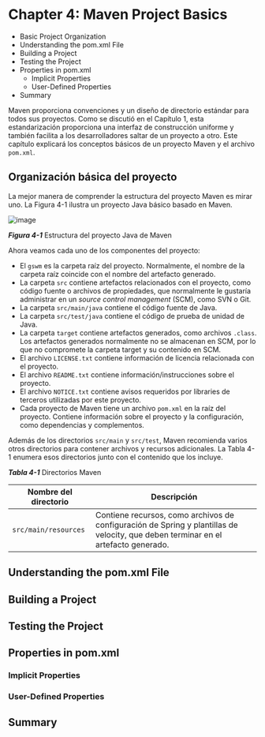 # Chapter 4: Maven Project Basics

* Basic Project Organization
* Understanding the pom.xml File
* Building a Project
* Testing the Project
* Properties in pom.xml
   * Implicit Properties
   * User-Defined Properties
* Summary

Maven proporciona convenciones y un diseño de directorio estándar para todos sus proyectos. Como se discutió en el Capítulo 1, esta estandarización proporciona una interfaz de construcción uniforme y también facilita a los desarrolladores saltar de un proyecto a otro. Este capítulo explicará los conceptos básicos de un proyecto Maven y el archivo ` pom.xml`.

## Organización básica del proyecto

La mejor manera de comprender la estructura del proyecto Maven es mirar uno. La Figura 4-1 ilustra un proyecto Java básico basado en Maven.

![image](https://user-images.githubusercontent.com/23094588/118805639-71e75500-b8a6-11eb-81ee-1994e9bb3874.png)

***Figura 4-1*** Estructura del proyecto Java de Maven

Ahora veamos cada uno de los componentes del proyecto:

* El `gswm` es la carpeta raíz del proyecto. Normalmente, el nombre de la carpeta raíz coincide con el nombre del artefacto generado.
* La carpeta `src` contiene artefactos relacionados con el proyecto, como código fuente o archivos de propiedades, que normalmente le gustaría administrar en un *source control management* (SCM), como SVN o Git.
* La carpeta `src/main/java` contiene el código fuente de Java.
* La carpeta `src/test/java` contiene el código de prueba de unidad de Java.
* La carpeta `target` contiene artefactos generados, como archivos `.class`. Los artefactos generados normalmente no se almacenan en SCM, por lo que no compromete la carpeta target y su contenido en SCM.
* El archivo `LICENSE.txt` contiene información de licencia relacionada con el proyecto.
* El archivo `README.txt` contiene información/instrucciones sobre el proyecto.
* El archivo `NOTICE.txt` contiene avisos requeridos por libraries de terceros utilizadas por este proyecto.
* Cada proyecto de Maven tiene un archivo `pom.xml` en la raíz del proyecto. Contiene información sobre el proyecto y la configuración, como dependencias y complementos.

Además de los directorios `src/main` y `src/test`, Maven recomienda varios otros directorios para contener archivos y recursos adicionales. La Tabla 4-1 enumera esos directorios junto con el contenido que los incluye.

***Tabla 4-1*** Directorios Maven

Nombre del directorio | Descripción
----------------------|------------
`src/main/resources`  | Contiene recursos, como archivos de configuración de Spring y plantillas de velocity, que deben terminar en el artefacto generado.

## Understanding the pom.xml File
## Building a Project
## Testing the Project
## Properties in pom.xml
### Implicit Properties
### User-Defined Properties
## Summary
